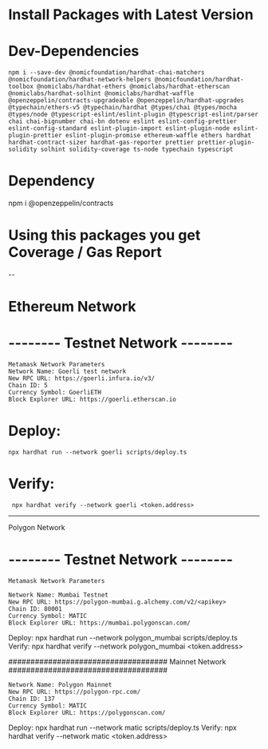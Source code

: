 # Install Packages with Latest Version

# Dev-Dependencies

    npm i --save-dev @nomicfoundation/hardhat-chai-matchers @nomicfoundation/hardhat-network-helpers @nomicfoundation/hardhat-toolbox @nomiclabs/hardhat-ethers @nomiclabs/hardhat-etherscan @nomiclabs/hardhat-solhint @nomiclabs/hardhat-waffle @openzeppelin/contracts-upgradeable @openzeppelin/hardhat-upgrades @typechain/ethers-v5 @typechain/hardhat @types/chai @types/mocha @types/node @typescript-eslint/eslint-plugin @typescript-eslint/parser chai chai-bignumber chai-bn dotenv eslint eslint-config-prettier eslint-config-standard eslint-plugin-import eslint-plugin-node eslint-plugin-prettier eslint-plugin-promise ethereum-waffle ethers hardhat hardhat-contract-sizer hardhat-gas-reporter prettier prettier-plugin-solidity solhint solidity-coverage ts-node typechain typescript

# Dependency

npm i @openzeppelin/contracts

# Using this packages you get Coverage / Gas Report

--

# Ethereum Network

# -------- Testnet Network --------

    Metamask Network Parameters
    Network Name: Goerli test network
    New RPC URL: https://goerli.infura.io/v3/
    Chain ID: 5
    Currency Symbol: GoerliETH
    Block Explorer URL: https://goerli.etherscan.io

# Deploy:

    npx hardhat run --network goerli scripts/deploy.ts

# Verify:

     npx hardhat verify --network goerli <token.address>

---

Polygon Network

# -------- Testnet Network --------

    Metamask Network Parameters

    Network Name: Mumbai Testnet
    New RPC URL: https://polygon-mumbai.g.alchemy.com/v2/<apikey>
    Chain ID: 80001
    Currency Symbol: MATIC
    Block Explorer URL: https://mumbai.polygonscan.com/

Deploy: npx hardhat run --network polygon_mumbai scripts/deploy.ts
Verify: npx hardhat verify --network polygon_mumbai <token.address>

#################################### Mainnet Network ####################################

    Network Name: Polygon Mainnet
    New RPC URL: https://polygon-rpc.com/
    Chain ID: 137
    Currency Symbol: MATIC
    Block Explorer URL: https://polygonscan.com/

Deploy: npx hardhat run --network matic scripts/deploy.ts
Verify: npx hardhat verify --network matic <token.address>
